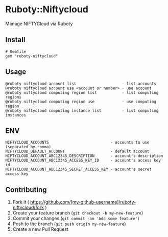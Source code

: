 # Ruboty::Niftycloud

Manage NIFTYCloud via Ruboty

## Install

```
# Gemfile
gem "ruboty-niftycloud"
```

## Usage

```
@ruboty niftycloud account list                    - list accounts
@ruboty niftycloud account use <account or number> - use account
@ruboty niftycloud computing region list           - list computing regions
@ruboty niftycloud computing region use            - use computing region
@ruboty niftycloud computing instance list         - list computing instances
```

## ENV

```
NIFTYCLOUD_ACCOUNTS                           - accounts to use (separated by comma)
NIFTYCLOUD_DEFAULT_ACCOUNT                    - default account
NIFTYCLOUD_ACCOUNT_ABC12345_DESCRIPTION       - account's description
NIFTYCLOUD_ACCOUNT_ABC12345_ACCESS_KEY_ID     - account's access key id
NIFTYCLOUD_ACCOUNT_ABC12345_SECRET_ACCESS_KEY - account's secret access key
```

## Contributing

1. Fork it ( https://github.com/[my-github-username]/ruboty-niftycloud/fork )
2. Create your feature branch (`git checkout -b my-new-feature`)
3. Commit your changes (`git commit -am 'Add some feature'`)
4. Push to the branch (`git push origin my-new-feature`)
5. Create a new Pull Request
